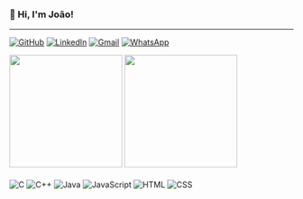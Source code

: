 ### 👋 Hi, I'm João!

---

[![GitHub](https://img.shields.io/badge/GitHub-100000?style=for-the-badge&logo=github&logoColor=white)](https://github.com/joaocostacalazans)
[![LinkedIn](https://img.shields.io/badge/LinkedIn-0077B5?style=for-the-badge&logo=linkedin&logoColor=white)](https://www.linkedin.com/in/joão-costa-calazans-930554331)
[![Gmail](https://img.shields.io/badge/Gmail-D14836?style=for-the-badge&logo=gmail&logoColor=white)](mailto:costacalazansjoao@gmail.com)
[![WhatsApp](https://img.shields.io/badge/WhatsApp-25D366?style=for-the-badge&logo=whatsapp&logoColor=white)](https://wa.me/5531987030467)

<div>
  <img height=200 src="https://github-readme-stats.vercel.app/api?username=joaocostacalazans&show_icons=true&theme=gotham&cache_seconds=60"/>
  <img height=200 src="https://github-readme-stats.vercel.app/api/top-langs/?username=joaocostacalazans&layout=donut&theme=gotham&cache_seconds=60"/>
</div>

<div style="display: inline_block"><br>
  <img align="center" alt="C" src="https://img.shields.io/badge/C-00599C?style=for-the-badge&logo=c&logoColor=white">
  <img align="center" alt="C++" src="https://img.shields.io/badge/C%2B%2B-00599C?style=for-the-badge&logo=c%2B%2B&logoColor=white">
  <img align="center" alt="Java" src="https://img.shields.io/badge/Java-ED8B00?style=for-the-badge&logo=openjdk&logoColor=white">
  <img align="center" alt="JavaScript" src="https://img.shields.io/badge/JavaScript-F7DF1E?style=for-the-badge&logo=javascript&logoColor=black">
  <img align="center" alt="HTML" src="https://img.shields.io/badge/HTML5-E34F26?style=for-the-badge&logo=html5&logoColor=white">
  <img align="center" alt="CSS" src="https://img.shields.io/badge/CSS3-1572B6?style=for-the-badge&logo=css3&logoColor=white">
</div>

